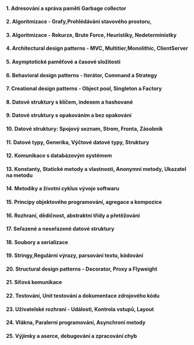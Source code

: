
#### 1. Adresování a správa paměti Garbage collector

#### 2. Algoritmizace - Grafy,Prohlédávání stavového prostoru,

#### 3. Algoritmizace - Rekurze, Brute Force, Heuristiky, Nedeterministky

#### 4. Architectural design patterns - MVC, Multitier,Monolithic, ClientServer

#### 5. Asymptotické paměťové a časové složitosti

#### 6. Behavioral design patterns - Iterátor, Command a Strategy

#### 7. Creational design patterns - Object pool, Singleton a Factory

#### 8. Datové struktury s klíčem, indexem a hashované

#### 9. Datové struktury s opakováním a bez opakování

#### 10. Datové struktury: Spojový seznam, Strom, Fronta, Zásobník

#### 11. Datové typy, Generika, Výčtové datové typy, Struktury

#### 12. Komunikace s databázovým systémem

#### 13. Konstanty, Statické metody a vlastnosti, Anonymní metody, Ukazatel na metodu

#### 14. Metodiky a životní cyklus vývoje softwaru

#### 15. Principy objektového programování, agregace a kompozice

#### 16. Rozhraní, dědičnost, abstraktní třídy a přetěžování

#### 17. Seřazené a neseřazené datové struktury

#### 18. Soubory a serializace

#### 19. Stringy,Regulární výrazy, parsování textu, kódování

#### 20. Structural design patterns - Decorator, Proxy a Flyweight

#### 21. Síťová komunikace

#### 22. Testování, Unit testování a dokumentace zdrojového kódu

#### 23. Uživatelské rozhraní - Události, Kontrola vstupů, Layout

#### 24. Vlákna, Paralerní programování, Asynchroní metody

#### 25. Výjimky a aserce, debugování a zpracování chyb